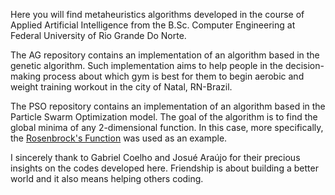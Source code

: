 Here you will find metaheuristics algorithms developed in the course of Applied Artificial Intelligence from the B.Sc. Computer Engineering at Federal University of Rio Grande Do Norte.

The AG repository contains an implementation of an algorithm based in the genetic algorithm. Such implementation aims to help people in the decision-making process about which gym is best for them to begin aerobic and weight training workout in the city of Natal, RN-Brazil. 

The PSO repository contains an implementation of an algorithm based in the Particle Swarm Optimization model. The goal of the algorithm is to find the global minima of any 2-dimensional function. In this case, more specifically, the <a href="https://en.wikipedia.org/wiki/Rosenbrock_function">Rosenbrock's Function</a> was used as an example.

I sincerely thank to Gabriel Coelho and Josué Araújo for their precious insights on the codes developed here. Friendship is about building a better world and it also means helping others coding.
